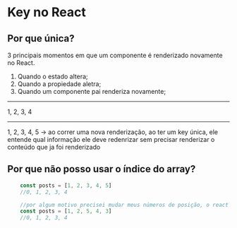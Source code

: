 # Key no React

## Por que única?

3 principais momentos em que um componente é renderizado novamente no React.

1. Quando o estado altera; 
2. Quando a propiedade aletra; 
3. Quando um componente pai renderiza novamente;

-----------

1, 2, 3, 4 

------------

1, 2, 3, 4, 5 -> ao correr uma nova renderização, ao ter um key única, ele entende qual informação ele deve redenrizar sem precisar renderizar o conteúdo que ja foi renderizado


## Por que não posso usar o índice do array?

```js
    const posts = [1, 2, 3, 4, 5]
    //0, 1, 2, 3, 4

    //por algum motivo precisei mudar meus números de posição, o react vai entender que ele deve renderizar novamente meu componente, mas os indices não irão mudar e dessa forma o react irá entender que deve renderizar novamente o componente
    const posts = [1, 2, 5, 4, 3]
    //0, 1, 2, 3, 4

```
